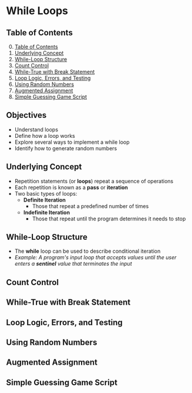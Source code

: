 # While Loops

## Table of Contents

0. [Table of Contents](#table-of-contents)
1. [Underlying Concept](#underlying-concept)
2. [While-Loop Structure](#while-loop-structure)
3. [Count Control](#count-control)
4. [While-True with Break Statement](#while-true-with-break-statement)
5. [Loop Logic, Errors, and Testing](#loop-logic-errors-and-testing)
6. [Using Random Numbers](#using-random-numbers)
7. [Augmented Assignment](#augmented-assignment)
8. [Simple Guessing Game Script](#simple-guessing-game-script)

## Objectives

- Understand loops
- Define how a loop works
- Explore several ways to implement a while loop
- Identify how to generate random numbers

## Underlying Concept

- Repetition statements (or **loops**) repeat a sequence of operations
- Each repetition is known as a **pass** or **iteration**
- Two basic types of loops:
    - **Definite Iteration**
        - Those that repeat a predefined number of times
    - **Indefinite Iteration**
        - Those that repeat until the program determines it needs to stop

## While-Loop Structure

- The **while** loop can be used to describe conditional iteration
- *Example: A program's input loop that accepts values until the user enters a **sentinel** value that terminates the input*

## Count Control

## While-True with Break Statement

## Loop Logic, Errors, and Testing

## Using Random Numbers

## Augmented Assignment

## Simple Guessing Game Script